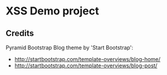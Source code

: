 XSS Demo project
================


Credits
-------

Pyramid
Bootstrap
Blog theme by 'Start Bootstrap':
* http://startbootstrap.com/template-overviews/blog-home/
* http://startbootstrap.com/template-overviews/blog-post/
